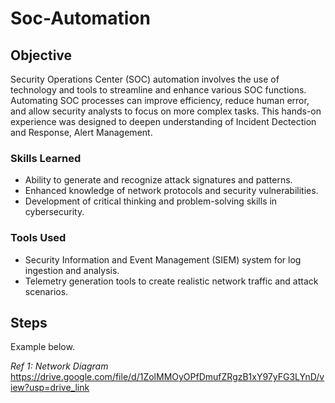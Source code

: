# Soc-Automation

## Objective

Security Operations Center (SOC) automation involves the use of technology and tools to streamline and enhance various SOC functions. Automating SOC processes can improve efficiency, reduce human error, and allow security analysts to focus on more complex tasks. This hands-on experience was designed to deepen understanding of Incident Dectection and Response, Alert Management.

### Skills Learned

- Ability to generate and recognize attack signatures and patterns.
- Enhanced knowledge of network protocols and security vulnerabilities.
- Development of critical thinking and problem-solving skills in cybersecurity.

### Tools Used

- Security Information and Event Management (SIEM) system for log ingestion and analysis.
- Telemetry generation tools to create realistic network traffic and attack scenarios.

## Steps

Example below.

*Ref 1: Network Diagram*
https://drive.google.com/file/d/1ZolMMOyOPfDmufZRgzB1xY97yFG3LYnD/view?usp=drive_link
